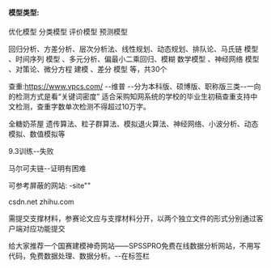
#### 模型类型:
优化模型
分类模型
评价模型
预测模型


回归分析、方差分析、层次分析法、线性规划、动态规划、排队论、马氏链 模型 、时间序列 模型 、多元分析、偏最小二乘回归、模糊 数学模型 、神经网络 模型 、对策论、微分方程 建模 、差分 模型 等，共30个



查重:https://www.vpcs.com/ --维普 --分为本科版、硕博版、职称版三类--一向的检测方式是看“关键词密度”
适合采购知网系统的学校的毕业生初稿查重支持中文检测，查重字数单次检测不得超过10万字。

全糖奶茶屋
遗传算法、粒子群算法、模拟退火算法、神经网络、小波分析、动态模拟、数值模拟等


9.3训练--失败

马尔可夫链--证明有困难





可参考屏蔽的网站:
-site""

csdn.net
zhihu.com



需提交支撑材料，参赛论文应与支撑材料分开，以两个独立文件的形式分别通过客户端对应功能提交


给大家推荐一个国赛建模神奇网站——SPSSPRO免费在线数据分析网站，不用写代码，免费数据处理、数据分析。--在标签栏




